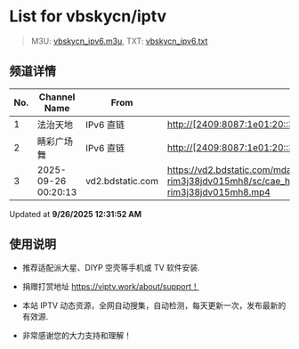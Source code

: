 # List for **vbskycn/iptv**

> M3U: [vbskycn_ipv6.m3u](./vbskycn_ipv6.m3u ), TXT: [vbskycn_ipv6.txt](./txt/vbskycn_ipv6.txt )

## 频道详情

| No. | Channel Name | From | Source |
| --- | ------------ | ---- | ------ |
| 1 | 法治天地 | IPv6 直链 | <http://[2409:8087:1e01:20::3]:80/PLTV/11/224/3221225994/index.m3u8> |
| 2 | 睛彩广场舞 | IPv6 直链 | <http://[2409:8087:1e01:20::3]:80/PLTV/11/224/3221226139/index.m3u8> |
| 3 | 2025-09-26 00:20:13 | vd2.bdstatic.com | <https://vd2.bdstatic.com/mda-rim3j38jdv015mh8/sc/cae_h264/1758541757473419093/mda-rim3j38jdv015mh8.mp4> |

Updated at **9/26/2025 12:31:52 AM**

## 使用说明

- 推荐适配派大星、DIYP 空壳等手机或 TV 软件安装.

- 捐赠打赏地址 <https://viptv.work/about/support！>

- 本站 IPTV 动态资源，全网自动搜集，自动检测，每天更新一次，发布最新的有效源.

- 非常感谢您的大力支持和理解！
